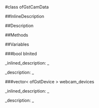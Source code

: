#class ofGstCamData


<!--
_visible: True_
_advanced: False_
_istemplated: False_
_extends: _
-->

##InlineDescription






##Description





##Methods



##Variables



###bool bInited

<!--
_name: bInited_
_type: bool_
_access: public_
_version_started: 0.9.0_
_version_deprecated: _
_summary: _
_visible: True_
_constant: False_
_advanced: False_
-->

_inlined_description: _







_description: _







<!----------------------------------------------------------------------------->

###vector< ofGstDevice > webcam_devices

<!--
_name: webcam_devices_
_type: vector< ofGstDevice >_
_access: public_
_version_started: 0.9.0_
_version_deprecated: _
_summary: _
_visible: True_
_constant: False_
_advanced: False_
-->

_inlined_description: _







_description: _







<!----------------------------------------------------------------------------->

